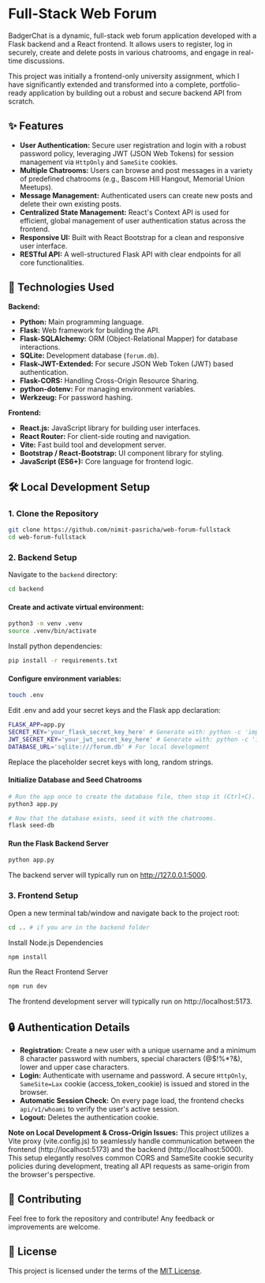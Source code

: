 # Full-Stack Web Forum

BadgerChat is a dynamic, full-stack web forum application developed with a Flask backend and a React frontend. It allows users to register, log in securely, create and delete posts in various chatrooms, and engage in real-time discussions.

This project was initially a frontend-only university assignment, which I have significantly extended and transformed into a complete, portfolio-ready application by building out a robust and secure backend API from scratch.

## ✨ Features

-   **User Authentication:** Secure user registration and login with a robust password policy, leveraging JWT (JSON Web Tokens) for session management via `HttpOnly` and `SameSite` cookies.
-   **Multiple Chatrooms:** Users can browse and post messages in a variety of predefined chatrooms (e.g., Bascom Hill Hangout, Memorial Union Meetups).
-   **Message Management:** Authenticated users can create new posts and delete their own existing posts.
-   **Centralized State Management:** React's Context API is used for efficient, global management of user authentication status across the frontend.
-   **Responsive UI:** Built with React Bootstrap for a clean and responsive user interface.
-   **RESTful API:** A well-structured Flask API with clear endpoints for all core functionalities.

## 🚀 Technologies Used

**Backend:**
-   **Python:** Main programming language.
-   **Flask:** Web framework for building the API.
-   **Flask-SQLAlchemy:** ORM (Object-Relational Mapper) for database interactions.
-   **SQLite:** Development database (`forum.db`).
-   **Flask-JWT-Extended:** For secure JSON Web Token (JWT) based authentication.
-   **Flask-CORS:** Handling Cross-Origin Resource Sharing.
-   **python-dotenv:** For managing environment variables.
-   **Werkzeug:** For password hashing.

**Frontend:**
-   **React.js:** JavaScript library for building user interfaces.
-   **React Router:** For client-side routing and navigation.
-   **Vite:** Fast build tool and development server.
-   **Bootstrap / React-Bootstrap:** UI component library for styling.
-   **JavaScript (ES6+):** Core language for frontend logic.

## 🛠️ Local Development Setup

### 1. Clone the Repository

```bash
git clone https://github.com/nimit-pasricha/web-forum-fullstack
cd web-forum-fullstack
```

### 2. Backend Setup

Navigate to the `backend` directory:

```bash
cd backend
```

#### Create and activate virtual environment:

```bash
python3 -m venv .venv
source .venv/bin/activate
```

Install python dependencies:

```bash
pip install -r requirements.txt
```

#### Configure environment variables:

```bash
touch .env
```

Edit .env and add your secret keys and the Flask app declaration:

```bash
FLASK_APP=app.py
SECRET_KEY='your_flask_secret_key_here' # Generate with: python -c 'import secrets; print(secrets.token_hex(32))'
JWT_SECRET_KEY='your_jwt_secret_key_here' # Generate with: python -c 'import secrets; print(secrets.token_hex(32))'
DATABASE_URL='sqlite:///forum.db' # For local development
```

Replace the placeholder secret keys with long, random strings.

#### Initialize Database and Seed Chatrooms

```bash
# Run the app once to create the database file, then stop it (Ctrl+C).
python3 app.py

# Now that the database exists, seed it with the chatrooms.
flask seed-db
```

#### Run the Flask Backend Server

```bash
python app.py
```

The backend server will typically run on http://127.0.0.1:5000.

### 3. Frontend Setup

Open a new terminal tab/window and navigate back to the project root:

```bash
cd .. # if you are in the backend folder
```

Install Node.js Dependencies

```bash
npm install
```

Run the React Frontend Server

```bash
npm run dev
```

The frontend development server will typically run on http://localhost:5173.

## 🔒 Authentication Details
- **Registration:** Create a new user with a unique username and a minimum 8 character password with numbers, special characters (@$!%*?&), lower and upper case characters.
- **Login:** Authenticate with username and password. A secure `HttpOnly`, `SameSite=Lax` cookie (access_token_cookie) is issued and stored in the browser.
- **Automatic Session Check:** On every page load, the frontend checks `api/v1/whoami` to verify the user's active session.
- **Logout:** Deletes the authentication cookie.

**Note on Local Development & Cross-Origin Issues:** This project utilizes a Vite proxy (vite.config.js) to seamlessly handle communication between the frontend (http://localhost:5173) and the backend (http://localhost:5000). This setup elegantly resolves common CORS and SameSite cookie security policies during development, treating all API requests as same-origin from the browser's perspective.

## 🤝 Contributing
Feel free to fork the repository and contribute! Any feedback or improvements are welcome.

## 📄 License

This project is licensed under the terms of the [MIT License](LICENSE).